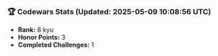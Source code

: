 ### 🏆 Codewars Stats (Updated: 2025-05-09 10:08:56 UTC)

- **Rank:** 8 kyu
- **Honor Points:** 3
- **Completed Challenges:** 1
